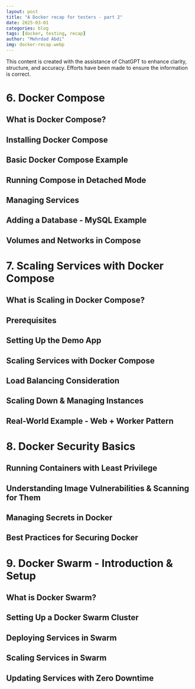 ```yaml
---
layout: post
title: "A Docker recap for testers - part 2"
date: 2025-03-01
categories: blog
tags: [docker, testing, recap]
author: "Mehrdad Abdi"
img: docker-recap.webp
---
```


This content is created with the assistance of ChatGPT to enhance clarity, structure, and accuracy. Efforts have been made to ensure the information is correct.

# 6. Docker Compose

## What is Docker Compose?

## Installing Docker Compose

## Basic Docker Compose Example

## Running Compose in Detached Mode

## Managing Services

## Adding a Database - MySQL Example

## Volumes and Networks in Compose

# 7. Scaling Services with Docker Compose

## What is Scaling in Docker Compose?

## Prerequisites

## Setting Up the Demo App 


## Scaling Services with Docker Compose

## Load Balancing Consideration

## Scaling Down & Managing Instances

## Real-World Example - Web + Worker Pattern


# 8. Docker Security Basics

## Running Containers with Least Privilege

## Understanding Image Vulnerabilities & Scanning for Them

## Managing Secrets in Docker

## Best Practices for Securing Docker

# 9. Docker Swarm - Introduction & Setup

## What is Docker Swarm?

## Setting Up a Docker Swarm Cluster

## Deploying Services in Swarm

## Scaling Services in Swarm

## Updating Services with Zero Downtime


